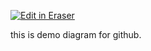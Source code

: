 <p><a target="_blank" href="https://app.eraser.io/workspace/Fyr0lm1BEBISs1ccopCj" id="edit-in-eraser-github-link"><img alt="Edit in Eraser" src="https://firebasestorage.googleapis.com/v0/b/second-petal-295822.appspot.com/o/images%2Fgithub%2FOpen%20in%20Eraser.svg?alt=media&amp;token=968381c8-a7e7-472a-8ed6-4a6626da5501"></a></p>

this is demo diagram for github.


<!--- Eraser file: https://app.eraser.io/workspace/Fyr0lm1BEBISs1ccopCj --->